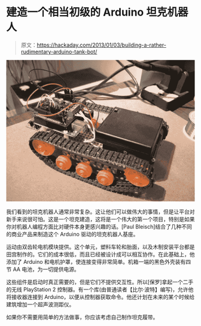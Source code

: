 # 建造一个相当初级的 Arduino 坦克机器人

> 原文：<https://hackaday.com/2013/01/03/building-a-rather-rudimentary-arduino-tank-bot/>

![building-an-arduino-tankbot](img/42f2126635914ef202d649bc7271b9db.png)

我们看到的坦克机器人通常非常复杂。这让他们可以做伟大的事情，但是让平台对新手来说很可怕。这是一个坦克建造，这将是一个伟大的第一个项目，特别是如果你对机器人编程方面比对硬件本身更感兴趣的话。[Paul Bleisch]结合了几种不同的商业产品来制造这个 Arduino 驱动的坦克机器人基座。

运动由双齿轮电机模块提供。这个单元，塑料车轮和胎面，以及木制安装平台都是田宫制作的。它们的成本很低，而且已经被设计成可以相互协作。在此基础上，他添加了 Arduino 和电机护罩，使连接变得非常简单。机箱一端的黑色外壳装有四节 AA 电池，为一切提供电源。

这些组件是启动时真正需要的，但是它们不提供交互性。所以[保罗]拿起一个二手的无线 PlayStation 2 控制器。有一个库(由普通读者【比尔·波特】编写)，允许他将接收器连接到 Arduino，以便从控制器获取命令。他还计划在未来的某个时候给建筑增加一个超声波测距仪。

如果你不需要用简单的方法做事，你应该考虑自己制作坦克履带。
